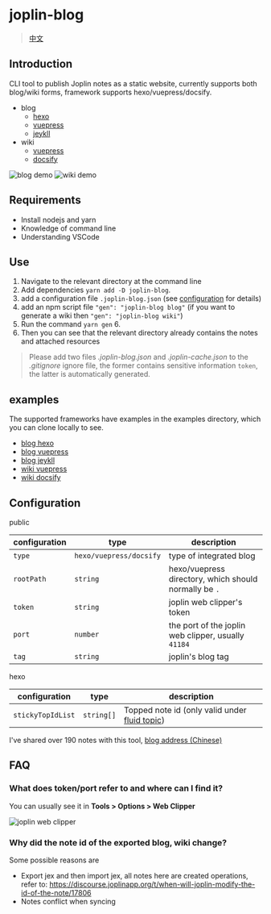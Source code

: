 # joplin-blog

> [中文](https://joplin-utils.rxliuli.com/zh/joplin-blog/)

## Introduction

CLI tool to publish Joplin notes as a static website, currently supports both blog/wiki forms, framework supports hexo/vuepress/docsify.

- blog
  - [hexo](https://joplin-utils.rxliuli.com/blog/hexo/)
  - [vuepress](https://joplin-utils.rxliuli.com/blog/vuepress/)
  - [jeykll](https://joplin-utils.rxliuli.com/blog/jeykll/)
- wiki
  - [vuepress](https://joplin-utils.rxliuli.com/wiki/vuepress/)
  - [docsify](https://joplin-utils.rxliuli.com/wiki/docsify/)

![blog demo](https://raw.githubusercontent.com/rxliuli/joplin-utils/master/apps/joplin-blog/docs/blog.png)
![wiki demo](https://raw.githubusercontent.com/rxliuli/joplin-utils/master/apps/joplin-blog/docs/wiki.png)

## Requirements

- Install nodejs and yarn
- Knowledge of command line
- Understanding VSCode

## Use

1. Navigate to the relevant directory at the command line
2. Add dependencies `yarn add -D joplin-blog`.
3. add a configuration file `.joplin-blog.json` (see [configuration](#configuration) for details)
4. add an npm script file `"gen": "joplin-blog blog"` (if you want to generate a wiki then `"gen": "joplin-blog wiki"`)
5. Run the command `yarn gen` 6.
6. Then you can see that the relevant directory already contains the notes and attached resources

> Please add two files _.joplin-blog.json_ and _.joplin-cache.json_ to the _.gitignore_ ignore file, the former contains sensitive information `token`, the latter is automatically generated.

## examples

The supported frameworks have examples in the examples directory, which you can clone locally to see.

- [blog hexo](https://github.com/rxliuli/joplin-utils/tree/master/examples/blog-hexo-example)
- [blog vuepress](https://github.com/rxliuli/joplin-utils/tree/master/examples/blog-vuepress-example)
- [blog jeykll](https://github.com/rxliuli/joplin-utils/tree/master/examples/blog-jeykll-example)
- [wiki vuepress](https://github.com/rxliuli/joplin-utils/tree/master/examples/wiki-vuepress-example)
- [wiki docsify](https://github.com/rxliuli/joplin-utils/tree/master/examples/wiki-docsify-example)

## Configuration

public

| configuration | type                    | description                                           |
| ------------- | ----------------------- | ----------------------------------------------------- |
| `type`        | `hexo/vuepress/docsify` | type of integrated blog                               |
| `rootPath`    | `string`                | hexo/vuepress directory, which should normally be `.` |
| `token`       | `string`                | joplin web clipper's token                            |
| `port`        | `number`                | the port of the joplin web clipper, usually `41184`   |
| `tag`         | `string`                | joplin's blog tag                                     |

hexo

| configuration     | type       | description                                                                                                             |
| ----------------- | ---------- | ----------------------------------------------------------------------------------------------------------------------- |
| `stickyTopIdList` | `string[]` | Topped note id (only valid under [fluid topic](https://github.com/fluid-dev/hexo-theme-fluid/blob/master/README_en.md)) |

I've shared over 190 notes with this tool, [blog address (Chinese)](https://blog.rxliuli.com/)

## FAQ

### What does token/port refer to and where can I find it?

You can usually see it in **Tools > Options > Web Clipper**

![joplin web clipper](https://img.rxliuli.com/20210316092547.png)

### Why did the note id of the exported blog, wiki change?

Some possible reasons are

- Export jex and then import jex, all notes here are created operations, refer to: <https://discourse.joplinapp.org/t/when-will-joplin-modify-the-id-of-the-note/17806>
- Notes conflict when syncing
